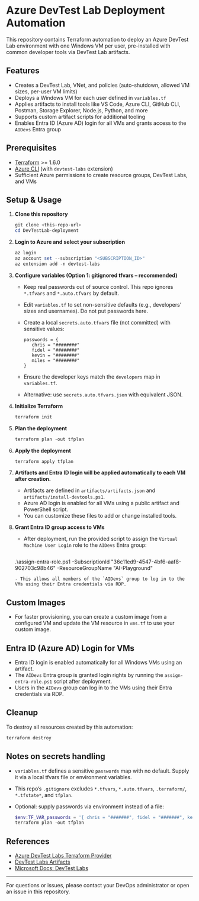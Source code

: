 # Azure DevTest Lab Deployment Automation

This repository contains Terraform automation to deploy an Azure DevTest Lab environment with one Windows VM per user, pre-installed with common developer tools via DevTest Lab artifacts.

## Features
- Creates a DevTest Lab, VNet, and policies (auto-shutdown, allowed VM sizes, per-user VM limits)
- Deploys a Windows VM for each user defined in `variables.tf`
- Applies artifacts to install tools like VS Code, Azure CLI, GitHub CLI, Postman, Storage Explorer, Node.js, Python, and more
- Supports custom artifact scripts for additional tooling
- Enables Entra ID (Azure AD) login for all VMs and grants access to the `AIDevs` Entra group

## Prerequisites
- [Terraform](https://www.terraform.io/downloads.html) >= 1.6.0
- [Azure CLI](https://docs.microsoft.com/en-us/cli/azure/install-azure-cli) (with `devtest-labs` extension)
- Sufficient Azure permissions to create resource groups, DevTest Labs, and VMs

## Setup & Usage

1. **Clone this repository**

   ```powershell
   git clone <this-repo-url>
   cd DevTestLab-deployment
   ```

2. **Login to Azure and select your subscription**

   ```powershell
   az login
   az account set --subscription "<SUBSCRIPTION_ID>"
   az extension add -n devtest-labs
   ```

3. **Configure variables (Option 1: gitignored tfvars – recommended)**
    - Keep real passwords out of source control. This repo ignores `*.tfvars` and `*.auto.tfvars` by default.
    - Edit `variables.tf` to set non-sensitive defaults (e.g., developers’ sizes and usernames). Do not put passwords here.
    - Create a local `secrets.auto.tfvars` file (not committed) with sensitive values:

       ```hcl
       passwords = {
          chris = "########"
          fidel = "########"
          kevin = "########"
          miles = "########"
       }
       ```

    - Ensure the developer keys match the `developers` map in `variables.tf`.
    - Alternative: use `secrets.auto.tfvars.json` with equivalent JSON.

4. **Initialize Terraform**

   ```powershell
   terraform init
   ```

5. **Plan the deployment**

   ```powershell
   terraform plan -out tfplan
   ```

6. **Apply the deployment**

   ```powershell
   terraform apply tfplan
   ```


7. **Artifacts and Entra ID login will be applied automatically to each VM after creation.**
   - Artifacts are defined in `artifacts/artifacts.json` and `artifacts/install-devtools.ps1`.
   - Azure AD login is enabled for all VMs using a public artifact and PowerShell script.
   - You can customize these files to add or change installed tools.

8. **Grant Entra ID group access to VMs**
   - After deployment, run the provided script to assign the `Virtual Machine User Login` role to the `AIDevs` Entra group:

     ```powershell
   .\assign-entra-role.ps1 -SubscriptionId "36c11ed9-4547-4bf6-aaf8-902703c98b46" -ResourceGroupName "AI-Playground"
     ```
   - This allows all members of the `AIDevs` group to log in to the VMs using their Entra credentials via RDP.

## Custom Images
- For faster provisioning, you can create a custom image from a configured VM and update the VM resource in `vms.tf` to use your custom image.

## Entra ID (Azure AD) Login for VMs
- Entra ID login is enabled automatically for all Windows VMs using an artifact.
- The `AIDevs` Entra group is granted login rights by running the `assign-entra-role.ps1` script after deployment.
- Users in the `AIDevs` group can log in to the VMs using their Entra credentials via RDP.

## Cleanup
To destroy all resources created by this automation:

```powershell
terraform destroy
```

## Notes on secrets handling
- `variables.tf` defines a sensitive `passwords` map with no default. Supply it via a local tfvars file or environment variables.
- This repo’s `.gitignore` excludes `*.tfvars`, `*.auto.tfvars`, `.terraform/`, `*.tfstate*`, and `tfplan`.
- Optional: supply passwords via environment instead of a file:

   ```powershell
   $env:TF_VAR_passwords = '{ chris = "#######", fidel = "#######", kevin = "#######", miles = "#######" }'
   terraform plan -out tfplan
   ```

## References
- [Azure DevTest Labs Terraform Provider](https://registry.terraform.io/providers/hashicorp/azurerm/latest/docs/resources/dev_test_lab)
- [DevTest Labs Artifacts](https://github.com/Azure/azure-devtestlab)
- [Microsoft Docs: DevTest Labs](https://learn.microsoft.com/en-us/azure/devtest-labs/)

---

For questions or issues, please contact your DevOps administrator or open an issue in this repository.
